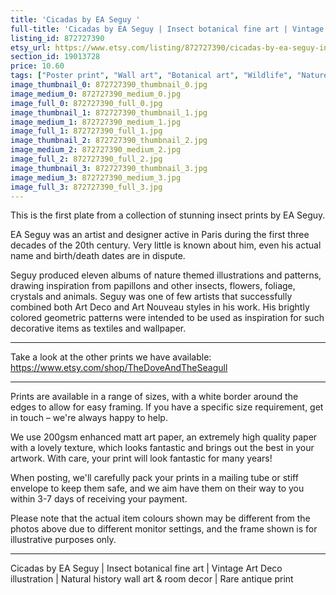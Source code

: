 ```yaml
---
title: 'Cicadas by EA Seguy '
full-title: 'Cicadas by EA Seguy | Insect botanical fine art | Vintage Art Deco illustration | Natural history wall art & room decor | Rare antique print'
listing_id: 872727390
etsy_url: https://www.etsy.com/listing/872727390/cicadas-by-ea-seguy-insect-botanical?utm_source=site&utm_medium=api&utm_campaign=api
section_id: 19013728
price: 10.60
tags: ["Poster print", "Wall art", "Botanical art", "Wildlife", "Nature print", "High quality print", "Insect print", "Natural history", "EA Seguy", "Rare fine art", "Art Deco", "Art Nouveau", "Insectes"]
image_thumbnail_0: 872727390_thumbnail_0.jpg
image_medium_0: 872727390_medium_0.jpg
image_full_0: 872727390_full_0.jpg
image_thumbnail_1: 872727390_thumbnail_1.jpg
image_medium_1: 872727390_medium_1.jpg
image_full_1: 872727390_full_1.jpg
image_thumbnail_2: 872727390_thumbnail_2.jpg
image_medium_2: 872727390_medium_2.jpg
image_full_2: 872727390_full_2.jpg
image_thumbnail_3: 872727390_thumbnail_3.jpg
image_medium_3: 872727390_medium_3.jpg
image_full_3: 872727390_full_3.jpg
---
```

This is the first plate from a collection of stunning insect prints by EA Seguy.

EA Seguy was an artist and designer active in Paris during the first three decades of the 20th century. Very little is known about him, even his actual name and birth/death dates are in dispute. 

Seguy produced eleven albums of nature themed illustrations and patterns, drawing inspiration from papillons and other insects, flowers, foliage, crystals and animals. Seguy was one of few artists that successfully combined both Art Deco and Art Nouveau styles in his work. His brightly colored geometric patterns were intended to be used as inspiration for such decorative items as textiles and wallpaper.

---

Take a look at the other prints we have available: https://www.etsy.com/shop/TheDoveAndTheSeagull

---

Prints are available in a range of sizes, with a white border around the edges to allow for easy framing. If you have a specific size requirement, get in touch – we&#39;re always happy to help.

We use 200gsm enhanced matt art paper, an extremely high quality paper with a lovely texture, which looks fantastic and brings out the best in your artwork. With care, your print will look fantastic for many years!

When posting, we&#39;ll carefully pack your prints in a mailing tube or stiff envelope to keep them safe, and we aim have them on their way to you within 3-7 days of receiving your payment.

Please note that the actual item colours shown may be different from the photos above due to different monitor settings, and the frame shown is for illustrative purposes only.

---

Cicadas by EA Seguy | Insect botanical fine art | Vintage Art Deco illustration | Natural history wall art & room decor | Rare antique print
